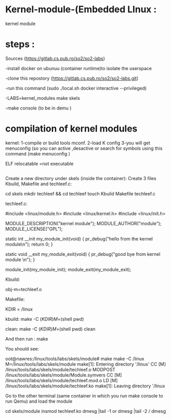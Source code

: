# Kernel-module-(Embedded LInux :
kernel module 
# steps :
Sources (https://gitlab.cs.pub.ro/so2/so2-labs)

-install docker on ubunuu (container runtime)to isolate the userspace 

-clone this repostory (https://gitlab.cs.pub.ro/so2/so2-labs.git)

-run this command (sudo ./local.sh docker interactive --privileged)

-LABS=kernel_modules make skels

-make console (to be in demu )


# compilation of kernel modules 

kernel:
1-compile or build tools mconf.
2-load K config 
3-you will get menuconfig (so you can active ,desactive or search for  symbols using this command (make menuconfig )


ELF relocatable =not executable

##
Create a new directory under skels (inside the container):
Create 3 files Kbuild, Makefile and techleef.c:

cd skels
mkdir techleef && cd techleef
touch Kbuild Makefile techleef.c


techleef.c:

#include <linux/module.h>
#include <linux/kernel.h>
#include <linux/init.h>

MODULE_DESCRIPTION("kernel module");
MODULE_AUTHOR("module");
MODULE_LICENSE("GPL");

static int __init my_module_init(void)
{
    pr_debug("hello from the kernel module\n");
    return 0;
}

static void __exit my_module_exit(void)
{
    pr_debug("good bye from kernel module \n");
}

module_init(my_module_init);
module_exit(my_module_exit);



Kbuild:

obj-m=techleef.o


Makefile:

KDIR = /linux


kbuild:
	make -C $(KDIR) M=$(shell pwd)

clean:
	make -C $(KDIR) M=$(shell pwd) clean 


And then run :
make

You should see:

oot@nawres:/linux/tools/labs/skels/module# make
make -C /linux M=/linux/tools/labs/skels/module
make[1]: Entering directory '/linux'
  CC [M]  /linux/tools/labs/skels/module/techleef.o
  MODPOST /linux/tools/labs/skels/module/Module.symvers
  CC [M]  /linux/tools/labs/skels/module/techleef.mod.o
  LD [M]  /linux/tools/labs/skels/module/techleef.ko
make[1]: Leaving directory '/linux


Go to the other terminal (same container in which you run make console to run Qemu) and load the module

cd skels/module 
insmod techleef.ko
dmesg |tail -1 
or dmesg |tail -2 / dmesg 
